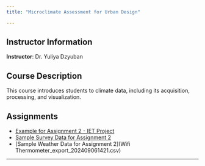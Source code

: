```yaml
---
title: "Microclimate Assessment for Urban Design"

---
```


## Instructor Information
**Instructor**: Dr. Yuliya Dzyuban

## Course Description
This course introduces students to climate data, including its acquisition, processing, and visualization.

## Assignments 
- [Example for Assignment 2 - IET Project](IET.Rmd)
- [Sample Survey Data for Assignment 2](survey.csv)
- [Sample Weather Data for Assignment 2](Wifi Thermometer_export_202409061421.csv)

---


